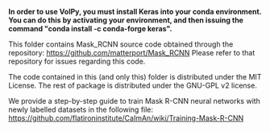 **In order to use VolPy, you must install Keras into your conda environment. You can do this by activating your environment, and then issuing the command "conda install -c conda-forge keras".**

This folder contains Mask_RCNN source code obtained through the repository: https://github.com/matterport/Mask_RCNN
Please refer to that repository for issues regarding this code.

The code contained in this (and only this) folder is distributed under the MIT License. The rest of package is distributed
under the GNU-GPL v2 license.

We provide a step-by-step guide to train Mask R-CNN neural networks with newly labelled datasets in the following file: https://github.com/flatironinstitute/CaImAn/wiki/Training-Mask-R-CNN